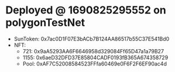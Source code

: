 
# Deployed @ 1690825295552 on polygonTestNet

- SunToken: 0x7ac0D1F07E3bACb7B124AA86517b55C37E541Bd0
- NFT:
	- 721: 0x9aA5293AA6F6646958d329084Ff65D47a1a79B27
	- 1155: 0x6aeD32DFD37E85804CADF0193fB365A674358729
	- Pool: 0xAF7C52008584523FFfa60469e0F6F2F6EF90ac4d
  